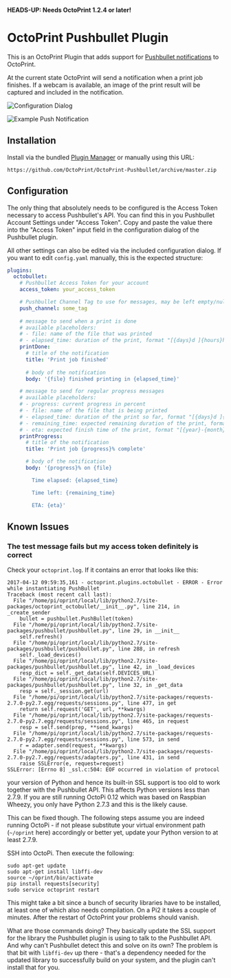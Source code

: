 **HEADS-UP: Needs OctoPrint 1.2.4 or later!**

# OctoPrint Pushbullet Plugin

This is an OctoPrint Plugin that adds support for [Pushbullet notifications](https://www.pushbullet.com/) to OctoPrint.

At the current state OctoPrint will send a notification when a print job finishes. If a webcam is available, an image
of the print result will be captured and included in the notification.

![Configuration Dialog](http://i.imgur.com/mytVNX0.png)

![Example Push Notification](http://i.imgur.com/qgon1a3.png)

## Installation

Install via the bundled [Plugin Manager](https://github.com/foosel/OctoPrint/wiki/Plugin:-Plugin-Manager) 
or manually using this URL:

    https://github.com/OctoPrint/OctoPrint-Pushbullet/archive/master.zip

## Configuration

The only thing that absolutely needs to be configured is the Access Token necessary to access Pushbullet's API. You
can find this in you Pushbullet Account Settings under "Access Token". Copy and paste the value there into the
"Access Token" input field in the configuration dialog of the Pushbullet plugin.

All other settings can also be edited via the included configuration dialog. If you want to edit `config.yaml` manually,
this is the expected structure:

``` yaml
plugins:
  octobullet:
    # Pushbullet Access Token for your account
    access_token: your_access_token

    # Pushbullet Channel Tag to use for messages, may be left empty/null
    push_channel: some_tag
    
    # message to send when a print is done
    # available placeholders:
    # - file: name of the file that was printed
    # - elapsed_time: duration of the print, format "[{days}d ]{hours}h {minutes}min"
    printDone:
      # title of the notification
      title: 'Print job finished'
      
      # body of the notification
      body: '{file} finished printing in {elapsed_time}'

    # message to send for regular progress messages
    # available placeholders:
    # - progress: current progress in percent
    # - file: name of the file that is being printed
    # - elapsed_time: duration of the print so far, format "[{days}d ]{hours}h {minutes}min"
    # - remaining_time: expected remaining duration of the print, format "[{days}d ]{hours}h {minutes}min"
    # - eta: expected finish time of the print, format "[{year}-{month}-{day} ]{hour}:{minute}"
    printProgress:
      # title of the notification
      title: 'Print job {progress}% complete'

      # body of the notification
      body: '{progress}% on {file}

        Time elapsed: {elapsed_time}

        Time left: {remaining_time}

        ETA: {eta}'
```

## Known Issues

### The test message fails but my access token definitely is correct

Check your `octoprint.log`. If it contains an error that looks like this:

    2017-04-12 09:59:35,161 - octoprint.plugins.octobullet - ERROR - Error while instantiating PushBullet
    Traceback (most recent call last):
      File "/home/pi/oprint/local/lib/python2.7/site-packages/octoprint_octobullet/__init__.py", line 214, in _create_sender
        bullet = pushbullet.PushBullet(token)
      File "/home/pi/oprint/local/lib/python2.7/site-packages/pushbullet/pushbullet.py", line 29, in __init__
        self.refresh()
      File "/home/pi/oprint/local/lib/python2.7/site-packages/pushbullet/pushbullet.py", line 288, in refresh
        self._load_devices()
      File "/home/pi/oprint/local/lib/python2.7/site-packages/pushbullet/pushbullet.py", line 42, in _load_devices
        resp_dict = self._get_data(self.DEVICES_URL)
      File "/home/pi/oprint/local/lib/python2.7/site-packages/pushbullet/pushbullet.py", line 32, in _get_data
        resp = self._session.get(url)
      File "/home/pi/oprint/local/lib/python2.7/site-packages/requests-2.7.0-py2.7.egg/requests/sessions.py", line 477, in get
        return self.request('GET', url, **kwargs)
      File "/home/pi/oprint/local/lib/python2.7/site-packages/requests-2.7.0-py2.7.egg/requests/sessions.py", line 465, in request
        resp = self.send(prep, **send_kwargs)
      File "/home/pi/oprint/local/lib/python2.7/site-packages/requests-2.7.0-py2.7.egg/requests/sessions.py", line 573, in send
        r = adapter.send(request, **kwargs)
      File "/home/pi/oprint/local/lib/python2.7/site-packages/requests-2.7.0-py2.7.egg/requests/adapters.py", line 431, in send
        raise SSLError(e, request=request)
    SSLError: [Errno 8] _ssl.c:504: EOF occurred in violation of protocol

your version of Python and hence its built-in SSL support is too old to
work together with the Pushbullet API. This affects Python versions less
than 2.7.9. If you are still running OctoPi 0.12 which was based on
Raspbian Wheezy, you only have Python 2.7.3 and this is the likely cause.

This can be fixed though. The following steps assume you are indeed running
OctoPi - if not please substitute your virtual environment path (`~/oprint`
here) accordingly or better yet, update your Python version to at least
2.7.9.

SSH into OctoPi. Then execute the following:

    sudo apt-get update
    sudo apt-get install libffi-dev
    source ~/oprint/bin/activate
    pip install requests[security]
    sudo service octoprint restart

This might take a bit since a bunch of security libraries have to be
installed, at least one of which also needs compilation. On a Pi2 it takes
a couple of minutes. After the restart of OctoPrint your problems
should vanish.

What are those commands doing? They basically update the SSL support for
the library the Pushbullet plugin is using to talk to the Pushbullet API.
And why can't Pushbullet detect this and solve on its own? The problem is
that bit with `libffi-dev` up there - that's a dependency needed for the
updated library to successfully build on your system, and the plugin
can't install that for you.